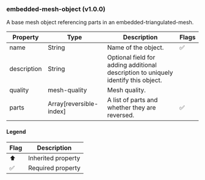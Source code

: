 ### embedded-mesh-object (v1.0.0)
A base mesh object referencing parts in an embedded-triangulated-mesh.

| Property | Type | Description | Flags |
|---|---|---|---|
| name | String | Name of the object. | ✅ |
| description | String | Optional field for adding additional description to uniquely identify this object. |  |
| quality | mesh-quality | Mesh quality. |  |
| parts | Array[reversible-index] | A list of parts and whether they are reversed. | ✅ |


#### Legend

| Flag | Description |
| --- | --- |
| ⬆️ | Inherited property |
| ✅ | Required property |

